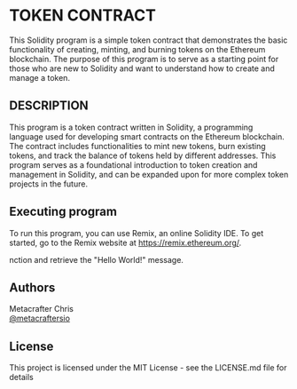 # TOKEN CONTRACT

This Solidity program is a simple token contract that demonstrates the basic functionality of creating, minting, and burning tokens on the Ethereum blockchain. The purpose of this program is to serve as a starting point for those who are new to Solidity and want to understand how to create and manage a token.

## DESCRIPTION

This program is a token contract written in Solidity, a programming language used for developing smart contracts on the Ethereum blockchain. The contract includes functionalities to mint new tokens, burn existing tokens, and track the balance of tokens held by different addresses. This program serves as a foundational introduction to token creation and management in Solidity, and can be expanded upon for more complex token projects in the future.


## Executing program

To run this program, you can use Remix, an online Solidity IDE. To get started, go to the Remix website at https://remix.ethereum.org/.

nction and retrieve the "Hello World!" message.

## Authors

Metacrafter Chris  
[@metacraftersio](https://twitter.com/metacraftersio)


## License

This project is licensed under the MIT License - see the LICENSE.md file for details
